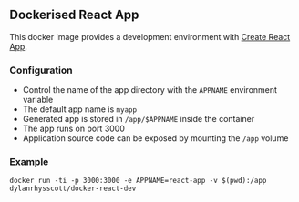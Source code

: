 ## Dockerised React App

This docker image provides a development environment with [Create React App](https://github.com/facebookincubator/create-react-app).

### Configuration

* Control the name of the app directory with the `APPNAME` environment variable
* The default app name is `myapp`
* Generated app is stored in `/app/$APPNAME` inside the container
* The app runs on port 3000
* Application source code can be exposed by mounting the `/app` volume

### Example

`docker run -ti -p 3000:3000 -e APPNAME=react-app -v $(pwd):/app dylanrhysscott/docker-react-dev`
